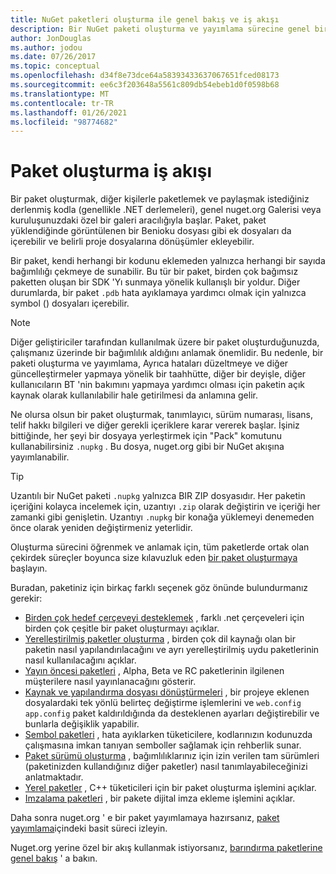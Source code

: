 ```yaml
---
title: NuGet paketleri oluşturma ile genel bakış ve iş akışı
description: Bir NuGet paketi oluşturma ve yayımlama sürecine genel bir bakış, bu işlemin diğer belirli bölümlerinin bağlantılarıyla birlikte.
author: JonDouglas
ms.author: jodou
ms.date: 07/26/2017
ms.topic: conceptual
ms.openlocfilehash: d34f8e73dce64a58393433637067651fced08173
ms.sourcegitcommit: ee6c3f203648a5561c809db54ebeb1d0f0598b68
ms.translationtype: MT
ms.contentlocale: tr-TR
ms.lasthandoff: 01/26/2021
ms.locfileid: "98774682"
---
```

# <a name="package-creation-workflow"></a>Paket oluşturma iş akışı

Bir paket oluşturmak, diğer kişilerle paketlemek ve paylaşmak istediğiniz derlenmiş kodla (genellikle .NET derlemeleri), genel nuget.org Galerisi veya kuruluşunuzdaki özel bir galeri aracılığıyla başlar. Paket, paket yüklendiğinde görüntülenen bir Benioku dosyası gibi ek dosyaları da içerebilir ve belirli proje dosyalarına dönüşümler ekleyebilir.

Bir paket, kendi herhangi bir kodunu eklemeden yalnızca herhangi bir sayıda bağımlılığı çekmeye de sunabilir. Bu tür bir paket, birden çok bağımsız paketten oluşan bir SDK 'Yı sunmaya yönelik kullanışlı bir yoldur. Diğer durumlarda, bir paket `.pdb` hata ayıklamaya yardımcı olmak için yalnızca symbol () dosyaları içerebilir.

> [!Note]
> Diğer geliştiriciler tarafından kullanılmak üzere bir paket oluşturduğunuzda, çalışmanız üzerinde bir bağımlılık aldığını anlamak önemlidir. Bu nedenle, bir paketi oluşturma ve yayımlama, Ayrıca hataları düzeltmeye ve diğer güncelleştirmeler yapmaya yönelik bir taahhütte, diğer bir deyişle, diğer kullanıcıların BT 'nin bakımını yapmaya yardımcı olması için paketin açık kaynak olarak kullanılabilir hale getirilmesi da anlamına gelir.

Ne olursa olsun bir paket oluşturmak, tanımlayıcı, sürüm numarası, lisans, telif hakkı bilgileri ve diğer gerekli içeriklere karar vererek başlar. İşiniz bittiğinde, her şeyi bir dosyaya yerleştirmek için "Pack" komutunu kullanabilirsiniz `.nupkg` . Bu dosya, nuget.org gibi bir NuGet akışına yayımlanabilir.

> [!Tip]
> Uzantılı bir NuGet paketi `.nupkg` yalnızca BIR ZIP dosyasıdır. Her paketin içeriğini kolayca incelemek için, uzantıyı `.zip` olarak değiştirin ve içeriği her zamanki gibi genişletin. Uzantıyı `.nupkg` bir konağa yüklemeyi denemeden önce olarak yeniden değiştirmeniz yeterlidir.

Oluşturma sürecini öğrenmek ve anlamak için, tüm paketlerde ortak olan çekirdek süreçler boyunca size kılavuzluk eden [bir paket oluşturmaya](../create-packages/creating-a-package.md) başlayın.

Buradan, paketiniz için birkaç farklı seçenek göz önünde bulundurmanız gerekir:

- [Birden çok hedef çerçeveyi desteklemek](../create-packages/supporting-multiple-target-frameworks.md) , farklı .net çerçeveleri için birden çok çeşitle bir paket oluşturmayı açıklar.
- [Yerelleştirilmiş paketler oluşturma](../create-packages/creating-localized-packages.md) , birden çok dil kaynağı olan bir paketin nasıl yapılandırılacağını ve ayrı yerelleştirilmiş uydu paketlerinin nasıl kullanılacağını açıklar.
- [Yayın öncesi paketleri](../create-packages/prerelease-packages.md) , Alpha, Beta ve RC paketlerinin ilgilenen müşterilere nasıl yayınlanacağını gösterir.
- [Kaynak ve yapılandırma dosyası dönüştürmeleri](../create-packages/source-and-config-file-transformations.md) , bir projeye eklenen dosyalardaki tek yönlü belirteç değiştirme işlemlerini ve `web.config` `app.config` paket kaldırıldığında da desteklenen ayarları değiştirebilir ve bunlarla değişiklik yapabilir.
- [Sembol paketleri](../create-packages/symbol-packages-snupkg.md) , hata ayıklarken tüketicilere, kodlarınızın kodunuzda çalışmasına imkan tanıyan semboller sağlamak için rehberlik sunar.
- [Paket sürümü oluşturma](../concepts/package-versioning.md) , bağımlılıklarınız için izin verilen tam sürümleri (paketinizden kullandığınız diğer paketler) nasıl tanımlayabileceğinizi anlatmaktadır.
- [Yerel paketler](../guides/native-packages.md) , C++ tüketicileri için bir paket oluşturma işlemini açıklar.
- [Imzalama paketleri](../create-packages/sign-a-package.md) , bir pakete dijital imza ekleme işlemini açıklar.

Daha sonra nuget.org ' e bir paket yayımlamaya hazırsanız, [paket yayımlama](../nuget-org/publish-a-package.md)içindeki basit süreci izleyin.

Nuget.org yerine özel bir akış kullanmak istiyorsanız, [barındırma paketlerine genel bakış](../hosting-packages/overview.md) ' a bakın.
